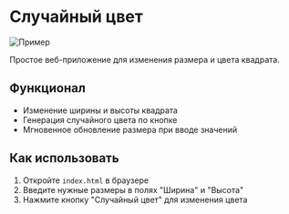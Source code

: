 # Случайный цвет

![Пример]("file:///C:/Screenshots/Screenshot_1.png")

Простое веб-приложение для изменения размера и цвета квадрата.

## Функционал
- Изменение ширины и высоты квадрата
- Генерация случайного цвета по кнопке
- Мгновенное обновление размера при вводе значений

## Как использовать
1. Откройте `index.html` в браузере
2. Введите нужные размеры в полях "Ширина" и "Высота"
3. Нажмите кнопку "Случайный цвет" для изменения цвета

